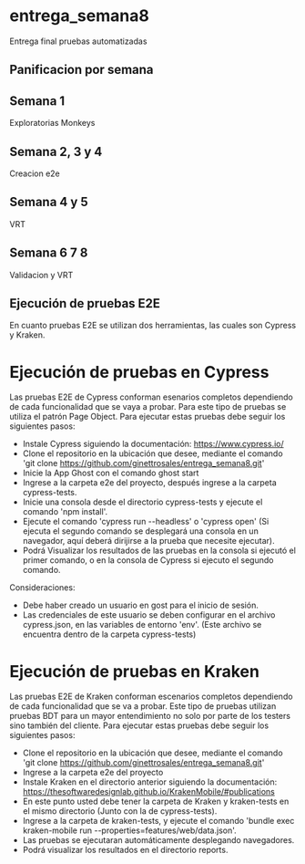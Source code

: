 # entrega_semana8
Entrega final pruebas automatizadas

## Panificacion por semana

## Semana 1
Exploratorias
Monkeys

## Semana 2, 3 y 4
Creacion e2e

## Semana 4 y 5
VRT

## Semana 6 7 8
Validacion y VRT


## Ejecución de pruebas E2E
En cuanto pruebas E2E se utilizan dos herramientas, las cuales son Cypress y Kraken.

# Ejecución de pruebas en Cypress
Las pruebas E2E de Cypress conforman esenarios completos dependiendo de cada funcionalidad 
que se vaya a probar. Para este tipo de pruebas se utiliza el patrón Page Object.
Para ejecutar estas pruebas debe seguir los siguientes pasos:

- Instale Cypress siguiendo la documentación:  https://www.cypress.io/
- Clone el repositorio en la ubicación que desee, mediante el comando 'git clone https://github.com/ginettrosales/entrega_semana8.git'
- Inicie la App Ghost con el comando ghost start
- Ingrese a la carpeta e2e del proyecto, después ingrese a la carpeta cypress-tests.
- Inicie una consola desde el directorio cypress-tests y ejecute el comando 'npm install'.
- Ejecute el comando 'cypress run --headless' o 'cypress open' (Si ejecuta el segundo comando se desplegará una consola en un navegador, aquí deberá dirijirse a la prueba que necesite ejecutar).
- Podrá Visualizar los resultados de las pruebas en la consola si ejecutó el primer comando, o en la consola de Cypress si ejecuto el segundo comando.

Consideraciones:
- Debe haber creado un usuario en gost para el inicio de sesión.
- Las credenciales de este usuario se deben configurar en el archivo cypress.json, en las variables de entorno 'env'. (Este archivo se encuentra dentro de la carpeta cypress-tests)

# Ejecución de pruebas en Kraken
Las pruebas E2E de Kraken conforman escenarios completos dependiendo de cada funcionalidad
que se va a probar. Este tipo de pruebas utilizan pruebas BDT para un mayor entendimiento
no solo por parte de los testers sino también del cliente.
Para ejecutar estas pruebas debe seguir los siguientes pasos:
- Clone el repositorio en la ubicación que desee, mediante el comando 'git clone https://github.com/ginettrosales/entrega_semana8.git'
- Ingrese a la carpeta e2e del proyecto
- Instale Kraken en el directorio anterior siguiendo la documentación: https://thesoftwaredesignlab.github.io/KrakenMobile/#publications
- En este punto usted debe tener la carpeta de Kraken y kraken-tests en el mismo directorio (Junto con la de cypress-tests).
- Ingrese a la carpeta de kraken-tests, y ejecute el comando 'bundle exec kraken-mobile run --properties=features/web/data.json'.
- Las pruebas se ejecutaran automáticamente desplegando navegadores.
- Podrá visualizar los resultados en el directorio reports.




